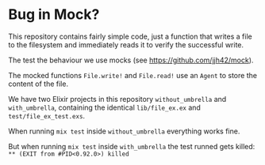 # Bug in Mock?
This repository contains fairly simple code, just a function that writes a file to the filesystem and immediately reads it to verify the successful write.

The test the behaviour we use mocks (see https://github.com/jjh42/mock).

The mocked functions `File.write!` and `File.read!` use an `Agent` to store the content of the file.

We have two Elixir projects in this repository `without_umbrella` and `with_umbrella`, containing the identical `lib/file_ex.ex` and `test/file_ex_test.exs`.

When running `mix test` inside `without_umbrella` everything works fine.

But when running `mix test` inside `with_umbrella` the test runned gets killed:
`** (EXIT from #PID<0.92.0>) killed`
